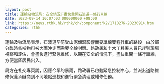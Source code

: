 ```yaml
---
layout: post
title: 運輸及物流局：安全情況下盡快重開石澳道一條行車線
date: 2023-09-14 10:07:03.000000000 +08:00
link: https://news.rthk.hk/rthk/ch/component/k2/1718276-20230914.htm
categories: rthk
---
```


運輸及物流局表示，石澳道早前受山泥傾瀉影響而要單線雙程行車的路段，由於部分臨時修補物料被大雨沖走而需要全線封閉。路政署和土木工程署人員已趕到現場視察和評估，會盡快進行緊急維修，以期在安全的情況下，盡快重開一條行車線，方便當區居民出入。

局方在社交專頁說，因應今早的暴雨，路政署已啟動緊急控制中心，並派出道路維修保養承辦商到不同地點巡視和進行緊急清理或維修任務。
